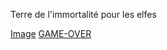 Terre de l'immortalité pour les elfes 



[Image](https://www.google.com/url?sa=i&url=https%3A%2F%2Flotr.fandom.com%2Ffr%2Fwiki%2FValinor&psig=AOvVaw0HLby5d8bn-gxuaVnPbwoB&ust=1666127475531000&source=images&cd=vfe&ved=2ahUKEwju-PPTluj6AhW5QaQEHSOQDzgQjRx6BAgA)
[GAME-OVER](https://github.com/Doothrat/TP2-Labyrinthe/blob/main/game-over.md)

